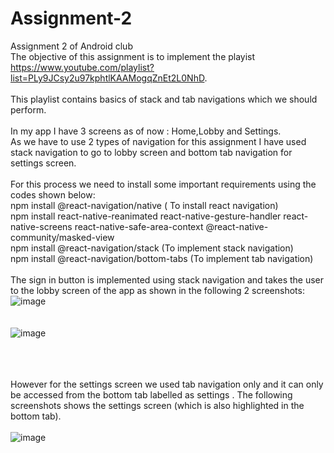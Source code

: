 # Assignment-2
Assignment 2 of Android club
\
The objective of this assignment is to implement the playist https://www.youtube.com/playlist?list=PLy9JCsy2u97kphtlKAAMogqZnEt2L0NhD.
\
\
This playlist contains basics of stack and tab navigations which we should perform. 
\
\
In my app I have 3 screens as of now : Home,Lobby and Settings. 
\
As we have to use 2 types of navigation for this assignment I have used stack navigation to go to lobby screen and bottom tab navigation for settings screen.
\
\
For this process we need to install some important requirements using the codes shown below:
\
npm install @react-navigation/native ( To install react navigation)
\
npm install react-native-reanimated react-native-gesture-handler react-native-screens react-native-safe-area-context @react-native-community/masked-view
\
npm install @react-navigation/stack (To implement stack navigation)
\
npm install @react-navigation/bottom-tabs (To implement tab navigation)
\
\
The sign in button is implemented using stack navigation and takes the user to the lobby screen of the app as shown in the following 2 screenshots:
\
![image](https://user-images.githubusercontent.com/84237347/123542408-1b9fe880-d767-11eb-89a0-f90841febbd2.png)
\
\
\
![image](https://user-images.githubusercontent.com/84237347/123542938-e3e67000-d769-11eb-9882-7f5a08319648.png)

\
\
\
However for the settings screen we used tab navigation only and it can only be accessed from the bottom tab labelled as settings . The following screenshots shows the settings screen (which is also highlighted in the bottom tab).
\
\
![image](https://user-images.githubusercontent.com/84237347/123542540-c44e4800-d767-11eb-8127-f1d5ff12fbd7.png)

